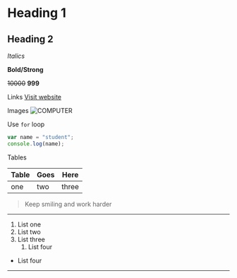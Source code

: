 # Heading 1

## Heading 2

_Italics_

**Bold/Strong**

~~10000~~ **999**

Links
[Visit website](https://learncodeonline.in "LCO")

Images
![COMPUTER](https://images.unsplash.com/photo-1517694712202-14dd9538aa97?ixlib=rb-1.2.1&ixid=eyJhcHBfaWQiOjEyMDd9&auto=format&fit=crop&w=500&q=60 "COMPUTER")

Use `for` loop

```javascript
var name = "student";
console.log(name);
```

Tables

| Table | Goes | Here  |
| ----- | ---- | ----- |
| one   | two  | three |

> Keep smiling and work harder

---

1. List one
1. List two
1. List three
   1. List four

- List four

---
